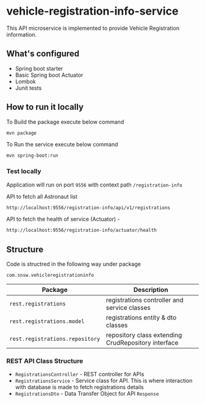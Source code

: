 # vehicle-registration-info-service
This API microservice is implemented to provide Vehicle Registration information.

## What's configured
- Spring boot starter
- Basic Spring boot Actuator
- Lombok
- Junit tests

## How to run it locally
To Build the package execute below command 
```sh
mvn package
```
To Run the service execute below command
```sh
mvn spring-boot:run
```
### Test locally
Application will run on port `9556` with context path `/registration-info`

API to fetch all Astronaut list 
```sh
http://localhost:9556/registration-info/api/v1/registrations
```

API to fetch the health of service (Actuator) - 
```sh
http://localhost:9556/registration-info/actuator/health
```

## Structure

Code is structred in the following way under package

`com.snsw.vehicleregistrationinfo`

| Package | Description |
| ------ | ------ |
|`rest.registrations`|registrations controller and service classes|
|`rest.registrations.model`|registrations entity & dto classes|
|`rest.registrations.repository`|repository class extending CrudRepository interface|

### REST API Class Structure

- `RegistrationsController` - REST controller for APIs
- `RegistrationsService` - Service class for API. This is where interaction with database is made to fetch registrations details
- `RegistrationsDto` - Data Transfer Object for API `Response`

